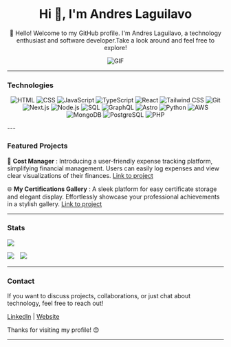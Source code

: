 <h1 align="center">Hi 👋, I'm Andres Laguilavo</h1>


<p align="center">
👋 Hello! Welcome to my GitHub profile. I'm Andres Laguilavo, a technology enthusiast and software developer.Take a look around and feel free to explore!
  </p>
<p align="center">
  <img src="https://media.giphy.com/media/ZVik7pBtu9dNS/giphy.gif" alt="GIF" />
</p>

---

### Technologies 
<p align="center">
  <img src="https://img.shields.io/badge/-HTML-orange?style=flat-square&logo=HTML5&logoColor=white" alt="HTML" />
  <img src="https://img.shields.io/badge/-CSS-blue?style=flat-square&logo=CSS3&logoColor=white" alt="CSS" />
  <img src="https://img.shields.io/badge/-JavaScript-yellow?style=flat-square&logo=JavaScript&logoColor=white" alt="JavaScript" />
  <img src="https://img.shields.io/badge/-TypeScript-blue?style=flat-square&logo=TypeScript&logoColor=white" alt="TypeScript" />
  <img src="https://img.shields.io/badge/-React-blue?style=flat-square&logo=React&logoColor=white" alt="React" />
  <img src="https://img.shields.io/badge/-Tailwind_CSS-blue?style=flat-square&logo=Tailwind%20CSS&logoColor=white" alt="Tailwind CSS" />
  <img src="https://img.shields.io/badge/-Git-black?style=flat-square&logo=Git&logoColor=white" alt="Git" />
  <img src="https://img.shields.io/badge/-Next.js-black?style=flat-square&logo=Next.js&logoColor=white" alt="Next.js" />
  <img src="https://img.shields.io/badge/-Node.js-green?style=flat-square&logo=Node.js&logoColor=white" alt="Node.js" />
  <img src="https://img.shields.io/badge/-SQL-blue?style=flat-square&logo=MySQL&logoColor=white" alt="SQL" />
  <img src="https://img.shields.io/badge/-GraphQL-pink?style=flat-square&logo=GraphQL&logoColor=white" alt="GraphQL" />
  <img src="https://img.shields.io/badge/-Astro-black?style=flat-square&logo=Astro&logoColor=white" alt="Astro" />
  <img src="https://img.shields.io/badge/-Python-blue?style=flat-square&logo=Python&logoColor=white" alt="Python" />
  <img src="https://img.shields.io/badge/-AWS-yellow?style=flat-square&logo=Amazon%20AWS&logoColor=white" alt="AWS" />
  <img src="https://img.shields.io/badge/-MongoDB-green?style=flat-square&logo=MongoDB&logoColor=white" alt="MongoDB" />
  <img src="https://img.shields.io/badge/-PostgreSQL-blue?style=flat-square&logo=PostgreSQL&logoColor=white" alt="PostgreSQL" />
  <img src="https://img.shields.io/badge/-PHP-purple?style=flat-square&logo=PHP&logoColor=white" alt="PHP" />
</p>
---

### Featured Projects

🚀 **Cost Manager** : Introducing a user-friendly expense tracking platform, simplifying financial management. Users can easily log expenses and view clear visualizations of their finances. [Link to project](https://personal-cost-manager.vercel.app/)

🌐 **My Certifications Gallery** : A sleek platform for easy certificate storage and elegant display. Effortlessly showcase your professional achievements in a stylish gallery. [Link to project](https://my-certifications.vercel.app/)


---
### Stats

[![](http://github-profile-summary-cards.vercel.app/api/cards/profile-details?username=Laguilavo10&theme=default)](#)

[![](http://github-profile-summary-cards.vercel.app/api/cards/repos-per-language?username=Laguilavo10&theme=default)](#)&emsp;[![](http://github-profile-summary-cards.vercel.app/api/cards/most-commit-language?username=Laguilavo10&theme=default)](#)

---

### Contact

If you want to discuss projects, collaborations, or just chat about technology, feel free to reach out!

[LinkedIn](https://www.linkedin.com/in/andres-laguilavo-2a2848205/)  | [Website](https://andres-laguilavo.vercel.app/)

Thanks for visiting my profile! 😊

---





